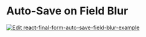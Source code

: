 # Auto-Save on Field Blur

[![Edit react-final-form-auto-save-field-blur-example](https://codesandbox.io/static/img/play-codesandbox.svg)](https://codesandbox.io/s/7k742qpo36)
